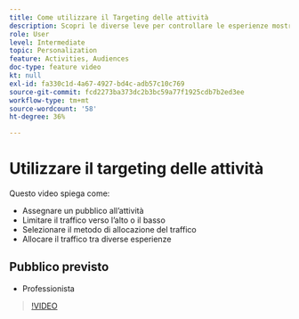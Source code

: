 ```yaml
---
title: Come utilizzare il Targeting delle attività
description: Scopri le diverse leve per controllare le esperienze mostrate a diversi tipi di pubblico quando un’attività viene pubblicata.
role: User
level: Intermediate
topic: Personalization
feature: Activities, Audiences
doc-type: feature video
kt: null
exl-id: fa330c1d-4a67-4927-bd4c-adb57c10c769
source-git-commit: fcd2273ba373dc2b3bc59a77f1925cdb7b2ed3ee
workflow-type: tm+mt
source-wordcount: '58'
ht-degree: 36%

---
```


# Utilizzare il targeting delle attività

Questo video spiega come:

* Assegnare un pubblico all’attività
* Limitare il traffico verso l’alto o il basso
* Selezionare il metodo di allocazione del traffico
* Allocare il traffico tra diverse esperienze

## Pubblico previsto

* Professionista

>[!VIDEO](https://video.tv.adobe.com/v/17385/?quality=12)

